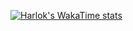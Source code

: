 [![Harlok's WakaTime stats](https://github-readme-stats.vercel.app/api/wakatime?username=acoji_luo&layout=compact&theme=dark)](https://github.com/anuraghazra/github-readme-stats)
